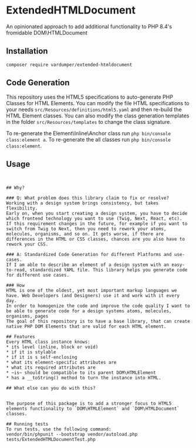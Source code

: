 # ExtendedHTMLDocument
An opinionated approach to add additional functionality to PHP 8.4's fromidable DOM\HTMLDocument

## Installation
```
composer require vardumper/extended-htmldocument
```

## Code Generation
This repository uses the HTML5 specifications to auto-generate PHP Classes for HTML Elements.
You can modify the file HTML specifications to your needs `src/Resources/definitions/html5.yaml` and then re-build the HTML Element classes.
You can also modify the class generation templates in the folder `src/Resources/templates` to change the class signature.

To re-generate the Element\Inline\Anchor class run `php bin/console class:element a`.
To re-generate the all classes run `php bin/console class:element`.

## Usage

```


## Why?

### Q: What problem does this library claim to fix or resolve?
Working with a design system brings consistency, but takes flexibility.
Early on, when you start creating a design system, you have to decide which frontend technology you want to use (Twig, Next, React, etc). 
If this requirement changes in the future, for example if you want to switch from Twig to Next, then you need to rework your atoms, molecules, organisms, and so on. It gets worse, if there are differences in the HTML or CSS classes, chances are you also have to rework your CSS.

### A: Standardized Code Generation for different Platforms and use-cases. 
If I am able to describe an element of a design system with an easy-to-read, standardized YAML file. This library helps you generate code for different use cases.

### How
HTML is one of the oldest, yet most important markup languages we have. Web Developers (and Designers) use it and work with it every day.
In order to homogenize the code and improve the code quality I want to be able to generate code for a design systems atoms, molecules, organisms, pages 
The goal of this repository is to have a base library, that can create native PHP DOM Elements that are valid for each HTML element.

## Features
Every HTML class instance knows:
* its level (inline, block or void)
* if it is stylable
* if it is s self-enclosing
* what its element-specific attributes are
* what its required attributes are
* ~is~ should be compatible to its parent DOM\HTMLElement
* has a __toString() method to turn the instance into HTML.

## What else can you do with this?


The purpose of this package is to add a stronger focus to HTML5 elements functionality to `DOM\HTMLElement` and `DOM\HTMLDocument` classes.

## Running tests
To run tests, use the following command:
vendor/bin/phpunit --bootstrap vendor/autoload.php tests/ExtendedHTMLDocumentTest.php

